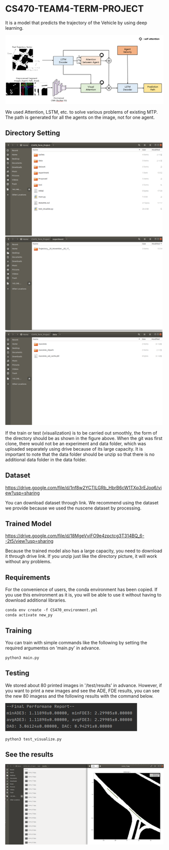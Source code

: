 # CS470-TEAM4-TERM-PROJECT
It is a model that predicts the trajectory of the Vehicle by using deep learning. 


![Model Diagram](model_figure.png)

We used Attention, LSTM, etc. to solve various problems of existing MTP. The path is generated for all the agents on the image, not for one agent. 

## Directory Setting
<img src="Directory_Setting.png"  width="500" ><img src="Experiment_Directory.png"  width="500" >
<img src="Data_Directory.png"  width="500">

If the train or test (visualization) is to be carried out smoothly, the form of the directory should be as shown in the figure above.
When the git was first clone, there would not be an experiment and data folder, which was uploaded separately using drive because of its large capacity.
It is important to note that the data folder should be unzip so that there is no additional data folder in the data folder.

## Dataset
https://drive.google.com/file/d/1nf8w2YCTlLGRb_HbrB6cW1TXp3rEJoq6/view?usp=sharing

You can download dataset through link.
We recommend using the dataset we provide because we used the nuscene dataset by processing.


## Trained Model
https://drive.google.com/file/d/18MgeVviFO9e4zpctcg3T314BQ_6--2t5/view?usp=sharing

Because the trained model also has a large capacity, you need to download it through drive link.
If you unzip just like the directory picture, it will work without any problems.

## Requirements
For the convenience of users, the conda environment has been copied. If you use this environment as it is, you will be able to use it without having to download additional libraries.
```
conda env create -f CS470_environment.yml
conda activate new_py
```

## Training
You can train with simple commands like the following by setting the required argumentss on 'main.py' in advance.
```
python3 main.py
```


## Testing
We stored about 80 printed images in '/test/results' in advance. However, if you want to print a new images and see the ADE, FDE results, you can see the new 80 imagess and the following results with the command below.

![Metrics](Metrics_result.png)

```
python3 test_visualize.py
```

## See the results
<img src="Result_visualization.png"  width="700">






